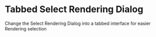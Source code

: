 # Tabbed Select Rendering Dialog
Change the Select Rendering Dialog into a tabbed interface for easier Rendering selection
